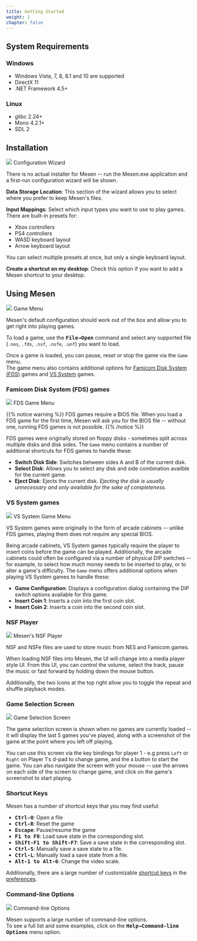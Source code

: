```yaml
---
title: Getting Started
weight: 1
chapter: false
---
```


## System Requirements ##

### Windows ###

* Windows Vista, 7, 8, 8.1 and 10 are supported
* DirectX 11
* .NET Framework 4.5+

### Linux ###

* glibc 2.24+
* Mono 4.2.1+
* SDL 2

## Installation ##

<div class="imgBox right"><div>
	<img src="/images/ConfigWizard.png" />
	<span>Configuration Wizard</span>
</div></div>

There is no actual installer for Mesen -- run the Mesen.exe application and a first-run configuration wizard will be shown.

**Data Storage Location**: This section of the wizard allows you to select where you prefer to keep Mesen's files.

**Input Mappings**: Select which input types you want to use to play games. There are built-in presets for:

* Xbox controllers
* PS4 controllers
* WASD keyboard layout 
* Arrow keyboard layout

You can select multiple presets at once, but only a single keyboard layout.

**Create a shortcut on my desktop**: Check this option if you want to add a Mesen shortcut to your desktop.

## Using Mesen ##

<div class="imgBox right"><div>
	<img src="/images/GameMenu.png" />
	<span>Game Menu</span>
</div></div>

Mesen's default configuration should work out of the box and allow you to get right into playing games.  

To load a game, use the **<kbd>File&rarr;Open</kbd>** command and select any supported file (`.nes`, `.fds`, `.nsf`, `.nsfe`, `.unf`) you want to load.

Once a game is loaded, you can pause, reset or stop the game via the `Game` menu.  
The game menu also contains additional options for [Famicom Disk System (FDS)](#famicom-disk-system-fds-games) games and [VS System](#vs-system-games) games.

### Famicom Disk System (FDS) games ###

<div class="imgBox right"><div>
	<img src="/images/FdsGameMenu.png" />
	<span>FDS Game Menu</span>
</div></div>

{{% notice warning %}}
FDS games require a BIOS file. When you load a FDS game for the first time, Mesen will ask you for the BIOS file -- without one, running FDS games is not possible.
{{% /notice %}}

FDS games were originally stored on floppy disks - sometimes split across multiple disks and disk sides. The `Game` menu contains a number of additional shortcuts for FDS games to handle these:

* **Switch Disk Side**: Switches between sides A and B of the current disk.
* **Select Disk**: Allows you to select any disk and side combination availble for the current game.
* **Eject Disk**: Ejects the current disk.  *Ejecting the disk is usually unnecessary and only available for the sake of completeness.*

<div class="clear"></div>

### VS System games ###

<div class="imgBox right"><div>
	<img src="/images/VsGameMenu.png" />
	<span>VS System Game Menu</span>
</div></div>

VS System games were originally in the form of arcade cabinets -- unlike FDS games, playing them does not require any special BIOS.

Being arcade cabinets, VS System games typically require the player to insert coins before the game can be played.  Additionally, the arcade cabinets could often be configured via a number of physical DIP switches -- for example, to select how much money needs to be inserted to play, or to alter a game's difficulty.  The `Game` menu offers additional options when playing VS System games to handle these:

* **Game Configuration**: Displays a configuration dialog containing the DIP switch options available for this game.
* **Insert Coin 1**: Inserts a coin into the first coin slot.
* **Insert Coin 2**: Inserts a coin into the second coin slot.


<div class="clear"></div>

### NSF Player ###

<div class="imgBox"><div>
	<img src="/images/NsfPlayer.png" />
	<span>Mesen's NSF Player</span>
</div></div>

NSF and NSFe files are used to store music from NES and Famicom games.  

When loading NSF files into Mesen, the UI will change into a media player style UI. From this UI, you can control the volume, select the track, pause the music or fast forward by holding down the mouse button.

Additionally, the two icons at the top right allow you to toggle the repeat and shuffle playback modes.

<div class="clear"></div>

### Game Selection Screen ###

<div class="imgBox"><div>
	<img src="/images/GameSelectionScreen.png" />
	<span>Game Selection Screen</span>
</div></div>

The game selection screen is shown when no games are currently loaded -- it will display the last 5 games you've played, along with a screenshot of the game at the point where you left off playing.  

You can use this screen via the key bindings for player 1 - e.g press `Left` or `Right` on Player 1's d-pad to change game, and the `A` button to start the game.  You can also navigate the screen with your mouse -- use the arrows on each side of the screen to change game, and click on the game's screenshot to start playing.

<div class="clear"></div>

### Shortcut Keys ###

Mesen has a number of shortcut keys that you may find useful:

* <kbd>**Ctrl-O**</kbd>: Open a file
* <kbd>**Ctrl-R**</kbd>: Reset the game
* <kbd>**Escape**</kbd>: Pause/resume the game
* <kbd>**F1 to F8**</kbd>: Load save state in the corresponding slot.
* <kbd>**Shift-F1 to Shift-F7**</kbd>: Save a save state in the corresponding slot.
* <kbd>**Ctrl-S**</kbd>: Manually save a save state to a file.
* <kbd>**Ctrl-L**</kbd>: Manually load a save state from a file.
* <kbd>**Alt-1 to Alt-6**</kbd>: Change the video scale.

Additionally, there are a large number of customizable [shortcut keys](/configuration/preferences#shortcut-keys) in the [preferences](/configuration/preferences.html).

<div class="clear"></div>

### Command-line Options ###

<div class="imgBox"><div>
	<img src="/images/CommandLineOptions.png" />
	<span>Command-line Options</span>
</div></div>

Mesen supports a large number of command-line options.  
To see a full list and some examples, click on the **<kbd>Help&rarr;Command-line Options</kbd>** menu option.